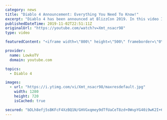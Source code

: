 ```yaml
---
category: news
title: "Diablo 4 Announcement: Everything You Need To Know!"
excerpt: "Diablo 4 has been announced at BlizzCon 2019. In this video I go over everything you need to know about this upcoming Blizzard Entertainment game."
publishedDateTime: 2019-11-02T22:51:11Z
originalUrl: "https://youtube.com/watch?v=Xmt_nsacr98"
type: video

featuredContent: "<iframe width=\"800\" height=\"500\" frameborder=\"0\" src=\"https://www.youtube.com/embed/Xmt_nsacr98\" allow=\"accelerometer; autoplay; encrypted-media; gyroscope; picture-in-picture\" allowfullscreen></iframe>"

provider:
  name: LowkoTV
  domain: youtube.com

topics:
  - Diablo 4

images:
  - url: "https://i.ytimg.com/vi/Xmt_nsacr98/maxresdefault.jpg"
    width: 1280
    height: 720
    isCached: true

secured: "bDLh8efj5sBKFcF4XzBQ1N/GHVGxqmey9dTfUaCeT8zd+0WvpYG40i9wK2I+6u2hQRLzCNViFtO3MM3+VOl3c9rB7b0KlOpuxAsHmO3yKiMTySFdA/AElCUw5nwdBEVLi9ZpnGQY5aEIh+fw5NNi39L0Lnp2iXZZM8m9vpHWMP51ONuKfoXrrwxOfJ4tjpmD30PyuGHqxpxz0GLDx2lH6pK5EsdoLq1w9ESnaq4Y62dx4Pmq5BbIoB9eRPy/iZDrVv0APwOTMqa45h++osM/kthoY/in9OagogtzfXmEI/hRJMv46jiDBZyvnaWWy6n6q6wrMKyF4T9I7LsumnG7klhjBKVlRA6ZlOd0oWovsz7vgkZoQOHQBVJZI8RayZXWneGBT0Z6EEM9SGO1ydpFPh39Fw8trgU3OIUHg5SIEGZMfSe4StDtt9p7Y0W9ie8u;BR/uKtf8rgSbnt4vZpYMLA=="
---
```


